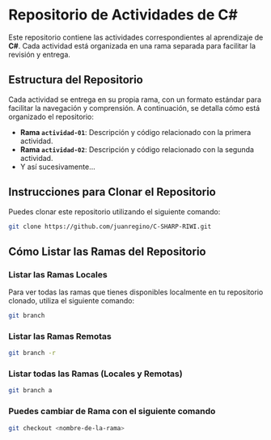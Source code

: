 # Repositorio de Actividades de C# 

Este repositorio contiene las actividades correspondientes al aprendizaje de **C#**. Cada actividad está organizada en una rama separada para facilitar la revisión y entrega.

## Estructura del Repositorio

Cada actividad se entrega en su propia rama, con un formato estándar para facilitar la navegación y comprensión. A continuación, se detalla cómo está organizado el repositorio:

- **Rama `actividad-01`**: Descripción y código relacionado con la primera actividad.
- **Rama `actividad-02`**: Descripción y código relacionado con la segunda actividad.
- Y así sucesivamente...

## Instrucciones para Clonar el Repositorio

Puedes clonar este repositorio utilizando el siguiente comando:

```bash
git clone https://github.com/juanregino/C-SHARP-RIWI.git
```
## Cómo Listar las Ramas del Repositorio

### Listar las Ramas Locales

Para ver todas las ramas que tienes disponibles localmente en tu repositorio clonado, utiliza el siguiente comando:

```bash
git branch
```
### Listar las Ramas Remotas
```bash
git branch -r
```
### Listar todas las Ramas (Locales y Remotas)
```bash
git branch a
```
### Puedes cambiar de Rama con el siguiente comando 
```bash
git checkout <nombre-de-la-rama>

